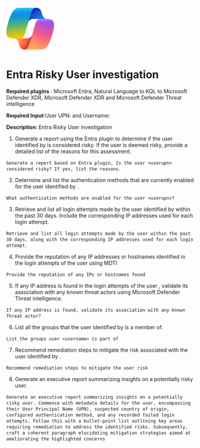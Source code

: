 ![Security CoPilot Logo](https://github.com/Azure/Copilot-For-Security/blob/main/Images/ic_fluent_copilot_64_64%402x.png)
# Entra Risky User investigation

**Required plugins** : Microsoft Entra, Natural Language to KQL to Microsoft Defender XDR, Microsoft Defender XDR and Microsoft Defender Threat intelligence

**Required Input**:User UPN: <userupn> and Username: <Username>


**Description**: Entra Risky User investigation

1. Generate a report using the Entra plugin to determine if the user identified by <userupn> is considered risky. If the user is deemed risky, provide a detailed list of the reasons for this assessment.
 ```
Generate a report based on Entra plugin, Is the user <userupn> considered risky? If yes, list the reasons.
 ```
2. Determine and list the authentication methods that are currently enabled for the user identified by <userupn>.
 ```
What authentication methods are enabled for the user <userupn>?
 ```
3. Retrieve and list all login attempts made by the user identified by <userupn> within the past 30 days. Include the corresponding IP addresses used for each login attempt.
 ```
Retrieve and list all login attempts made by the user within the past 30 days, along with the corresponding IP addresses used for each login attempt.
 ```
4. Provide the reputation of any IP addresses or hostnames identified in the login attempts of the user <userupn> using MDTI
```
Provide the reputation of any IPs or hostnames found
```
5. If any IP address is found in the login attempts of the user <userupn>, validate its association with any known threat actors using Microsoft Defender Threat intelligence.
```
If any IP address is found, validate its association with any known Threat actor?
```
6. List all the groups that the user identified by <username> is a member of.
```
List the groups user <username> is part of
```
7. Recommend remediation steps to mitigate the risk associated with the user identified by <userupn>.
```
Recommend remediation steps to mitigate the user risk
```
8. Generate an executive report summarizing insights on a potentially risky user.
```
Generate an executive report summarizing insights on a potentially risky user. Commence with metadata details for the user, encompassing their User Principal Name (UPN), suspected country of origin, configured authentication method, and any recorded failed login attempts. Follow this with a bullet-point list outlining key areas requiring remediation to address the identified risks. Subsequently, craft a coherent paragraph elucidating mitigation strategies aimed at ameliorating the highlighted concerns
```
